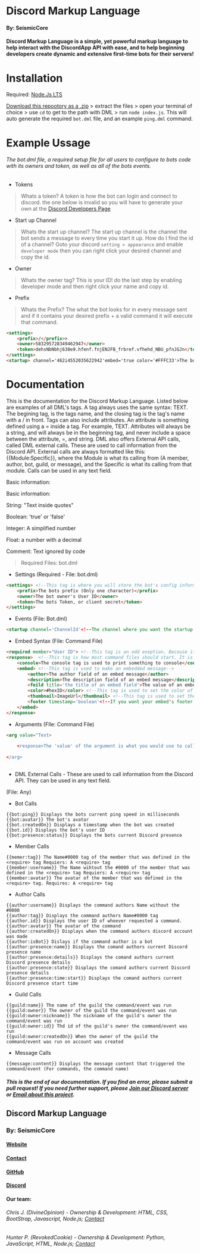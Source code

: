 # Discord Markup Language
<h4>By: SeismicCore<h4>
Discord Markup Language is a simple, yet powerful markup language to help interact with the DiscordApp API with ease, and to help beginning developers create dynamic and extensive first-time bots for their servers!
<h1>Installation</h1>
Required: <a href="https://nodejs.org/dist/v10.16.2/node-v10.16.2-x64.msi">Node.Js LTS</a>

<a href="https://github.com/revokedowl-studios/DiscordMarkupLanguage/archive/master.zip">Download this repootory as a .zip</a> > extract the files > open your terminal of choice > use `cd` to get to the path with DML > run `node index.js`. This will auto generate the required `bot.dml` file, and an example `ping.dml` command.
<h1>Example Ussage</h1>
<h6>The bot.dml file, a required setup file for all users to configure to bots code with its 
owners and token, as well as all of the bots events.</h6>

* Tokens
> Whats a token? A token is how the bot can login and connect to discord. the one below is invalid so you will have to generate your own at the [Discord Developers Page](https://discordapp.com/developers/applications/)
* Start up Channel
> Whats the start up channel? The start up channel is the channel the bot sends a message to every time you start it up. How do I find the id of a channel? Goto your discord `setting > appearance` and enable `developer mode` then you can right click your desired channel and copy the id.
* Owner
> Whats the owner tag? This is your ID! do the last step by enabling developer mode and then right click your name and copy id.
* Prefix
> Whats the Prefix? The what the bot looks for in every message sent and if it contains your desired prefix + a valid command it will execute that command.
```html
<settings>
    <prefix>/</prefix>>
    <owner>583295728349462947</owner>
    <token>dehsNbNbhj638e9.hfenf.fnjENJFB_frbref.vfhehd_NBU_pfnJGJn</token>
</settings>
<startup> channel='462i4552035622942'embed='true color='#FFFC33'>The bot has successfully booted with ping: {{bot:ping}}ms</startup>
```

# Documentation
This is the documentation for the Discord Markup Language. Listed below are examples of all DML's tags. A tag always uses the same syntax: <tag>TEXT</tag>. The begining tag, is the tags name, and the closing tag is the tag's name with a / in front. Tags can also include attributes. An attribute is something defined using a = inside a tag. For example, <tag field='text'>TEXT</tag>. Attributes will always be a string, and will always be in the beginning tag, and never include a space between the attribute, =, and string. DML also offers External API calls, called DML external calls. These are used to call information from the Discord API. External calls are always formatted like this: {{Module:Specific}}, where the Module is what its calling from (A member, author, bot, guild, or message), and the Specific is what its calling from that module. Calls can be used in any text field. 

Basic information:

Basic information:

String: "Text inside quotes"

Boolean: 'true' or 'false'

Integer: A simplified number

Float: a number with a decimal

Comment: Text ignored by code
  
<blockquote>Required Files: bot.dml</blockquote>

* Settings (Required - File: bot.dml)
```html
<settings> <!--This tag is where you will store the bot's config information-->
    <prefix>The bots prefix (Only one character)</prefix> 
    <owner>The bot owner's User ID</owner>
    <token>The bots Token, or client secret</token>
</settings>
```
* Events (File: Bot.dml)
```html
<startup channel='ChannelId'<!--The channel where you want the startup message to send--> embed='boolean'<!--If the message is an embed--> color='#HedId' <!--If embed='true', this is the color of  the embedded message-->>What the message will actually say</startup>
```
* Embed Syntax (File: Command File)
```html
<required member="User ID"> <!--This tag is an odd exeption. Becouse it only uses an attribute, it has no closing tag-->
<response>  <!--This tag is how most command files should start. It is used to respond to a command-->
    <console>The console tag is used to print something to console</console>
    <embed> <!--This tag is used to make an embedded message-->
        <author>The author field of an embed message</author>
        <description>The description field of an embed message</description>
        <feild title='the title of an embed field'>The value of an embed field</fields>
        <color>#hexID</color> <!--This tag is used to set the color of an embed message-->
        <thumbnail>ImageUrl</thumbnail> <!--This tag is used to set the tumbnail of an embed messsage-->
        <footer timestamp='boolean'<!--If you want your embed's footer to inclue a timestamp--> image='ImageUrl'<!--The footer icon on your embed-->>The footer field of an embed</footer>
    </embed>
</response>
```
* Arguments (FIle: Command File)
```html
<arg value="Text>
            
    <response>The 'value' of the argument is what you would use to call it. So if the command was ping, and the argumnt value was 1, to call the argument would be `/ping 1`,\nIn an argument, you can use any tags and calls just as you would in the normal command, In this field, you can use things like: <response>, <embed>, <console>, etc.</response>
            
</arg>            
            
```


* DML External Calls - These are used to call information from the Discord API. They can be used in any text field.

(File: Any)

* Bot Calls
```
{{bot:ping}} Displays the bots current ping speed in milliseconds
{{bot:avatar}} The bot's avatar
{{bot.createdOn}} Displays a timestamp when the bot was created
{{bot.id}} Displays the bot's user ID
{{bot:presence:status}} Displays the bots current Discord presence
```
* Member Calls
```
{{memer:tag}} The Name#0000 tag of the member that was defined in the <require> tag Requiers: A <require> tag
{{member:username}} The Name wihtout the #0000 of the member that was defined in the <require> tag Requiers: A <require> tag
{{member:avatar}} The avatar of the member that was defined in the <require> tag. Requires: A <require> tag
```
* Author Calls
```
{{author:username}} Displays the command authors Name without the #0000
{{author:tag}} Displays the command authors Name#0000 tag
{{author.id}} Displays the user ID of whoever requested a command.
{{author:avatar}} The avatar of the command
{{author:createdOn}} Displays when the command authors discord account was made
{{author:isBot}} Dislays if the command author is a bot
{{author:presence:name}} Displays the comand authors current Discord presence name
{{author:presence:details}} Displays the comand authors current Discord presence details
{{author:presence:state}} Displays the comand authors current Discord presence details
{{author:presence:time:start}} Displays the comand authors current Discord presence start time
```
* Guild Calls
```
{{guild:name}} The name of the guild the command/event was run
{{guild:owner}} The owner of the guild the command/event was run
{{guild:owner:nickname}} The nickname of the guild's owner the command/event was run
{{guild:owner:id}} Thd id of the guild's owner the command/event was run
{{guild:owner:createdOn}} When the owner of the guild the command/event was run on account was created
```
* Message Calls
```
{{message:content}} Displays the message content that triggered the command/event (For commands, the command name)
```
          
          
<h5>This is the end of our documentation. If you find an error, please submit a pull request! If you need further support, please <a href="https://discord.gg/DPqH5dW">Join our Discord server</a> or <a href="mailto:dml@revokedowl.xyz">Email about this project</a>.

<h2>Discord Markup Language</h4>
<h3>By: SeismicCore</h2>
<h4><a href="https://smc.wtf">Website</a></h2>
<h4><a href="mailto:help@smc.wtf">Contact</a></h2>
<h4><a href="https://github.com/seismiccore">GitHub</a></h2>
<h4><a href="https://discord.gg/DPqH5dW">Discord</a></h2>
<h4>Our team:</h4>
<h6>Chris J. (DivineOpinion) - Ownership & Development: HTML, CSS, BootStrap, Javascript, Node.js; <a href="mailto:cjones@smc.wtf">Contact</a></h6>
    
<h6>Hunter P. (RevokedCookie) - Ownership & Development: Python, JavaScript, HTML, Node.js; <a href="mailto:hpaulson@smc.wtf">Contact</a></h6>
